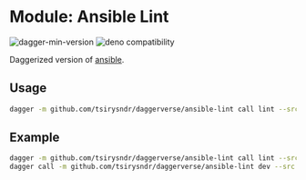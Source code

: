 # Module: Ansible Lint

![dagger-min-version](https://img.shields.io/badge/dagger-v0.10.0-blue?color=3D66FF)
![deno compatibility](https://shield.deno.dev/deno/^1.41)

Daggerized version of [ansible](https://github.com/ansible/ansible-lint).

## Usage

```sh
dagger -m github.com/tsirysndr/daggerverse/ansible-lint call lint --src <source>
```

## Example

```sh
dagger -m github.com/tsirysndr/daggerverse/ansible-lint call lint --src . 
dagger call -m github.com/tsirysndr/daggerverse/ansible-lint dev --src. terminal
```
